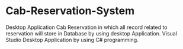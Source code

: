 # Cab-Reservation-System
Desktop Application
Cab Reservation in which all record related to reservation will store in Database by using desktop Application.
Visual Studio Desktop Application by using C# programming.

